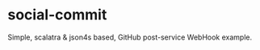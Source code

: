 social-commit
=============

Simple, scalatra &amp; json4s based, GitHub post-service WebHook example.
